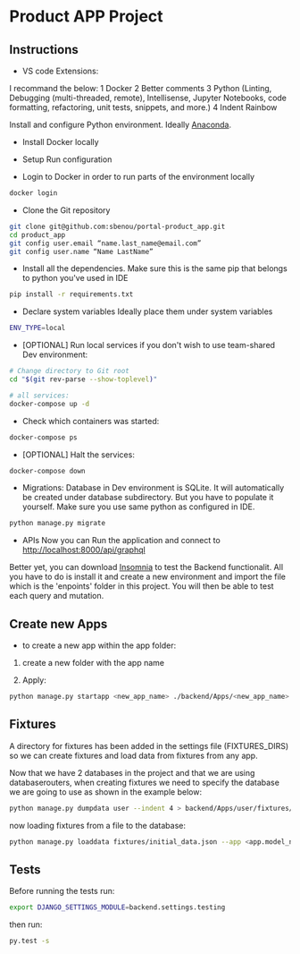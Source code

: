 # Product APP Project

## Instructions

* VS code Extensions:

I recommand the below:
1 Docker
2 Better comments
3 Python (Linting, Debugging (multi-threaded, remote), Intellisense, Jupyter Notebooks, code formatting, refactoring, unit tests, snippets, and more.)
4 Indent Rainbow

Install and configure Python environment.
    Ideally [Anaconda](https://www.anaconda.com/download/).

* Install Docker locally

* Setup Run configuration

* Login to Docker in order to run parts of the environment locally

```bash
docker login
```

* Clone the Git repository

```bash
git clone git@github.com:sbenou/portal-product_app.git
cd product_app
git config user.email “name.last_name@email.com”
git config user.name “Name LastName”
```

* Install all the dependencies. Make sure this is the same pip that belongs to python you've used in IDE

```bash
pip install -r requirements.txt
```

* Declare system variables
Ideally place them under system variables

```bash
ENV_TYPE=local
```

* [OPTIONAL] Run local services if you don't wish to use team-shared Dev environment:

```bash
# Change directory to Git root
cd "$(git rev-parse --show-toplevel)"

# all services:
docker-compose up -d
```

* Check which containers was started:

```bash
docker-compose ps
```

* [OPTIONAL] Halt the services:

```bash
docker-compose down
```

* Migrations:
Database in Dev environment is SQLite. It will automatically be created under database subdirectory.
But you have to populate it yourself. Make sure you use same python as configured in IDE.

```bash
python manage.py migrate
```

* APIs
Now you can Run the application and connect to [http://localhost:8000/api/graphql](http://localhost:8000/api/graphql)

Better yet, you can download [Insomnia](https://insomnia.rest/download/) to test the Backend functionalit. All you have to do is install it and create a new environment
and import the file which is the 'enpoints' folder in this project. You will then be able to test each query and mutation.

## Create new Apps

* to create a new app within the app folder:

1. create a new folder with the app name

2. Apply:

```bash
python manage.py startapp <new_app_name> ./backend/Apps/<new_app_name>
```

## Fixtures

A directory for fixtures has been added in the settings file (FIXTURES_DIRS) so we can create fixtures
and load data from fixtures from any app.

Now that we have 2 databases in the project and that we are using databaserouters, when creating fixtures
we need to specify the database we are going to use as shown in the example below:

``` bash
python manage.py dumpdata user --indent 4 > backend/Apps/user/fixtures/initial_data.json
```

now loading fixtures from a file to the database:

```bash
python manage.py loaddata fixtures/initial_data.json --app <app.model_name>

```

## Tests

Before running the tests run:

```bash
export DJANGO_SETTINGS_MODULE=backend.settings.testing
```

then run:

```bash
py.test -s
```
